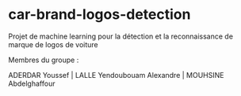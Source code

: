 # car-brand-logos-detection
Projet de machine learning pour la détection et la reconnaissance de marque de logos de voiture

Membres du groupe :

ADERDAR Youssef | LALLE Yendoubouam Alexandre | MOUHSINE Abdelghaffour
